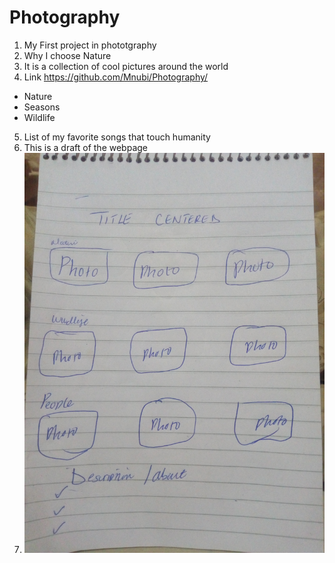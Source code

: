 # Photography
1. My First project in phototgraphy
2. Why I choose Nature
3. It is a collection of cool pictures around the world<br>
4. Link https://github.com/Mnubi/Photography/
* Nature
* Seasons
* Wildlife<br>
5. List of my favorite songs that touch humanity
6. This is a draft of the webpage
7. ![](Images/draft.jpg)
